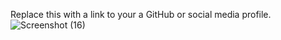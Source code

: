 Replace this with a link to your a GitHub or social media profile.
![Screenshot (16)](https://user-images.githubusercontent.com/64580759/152670071-62c36f8c-d20d-4f72-a090-643a1d1e717c.png)
